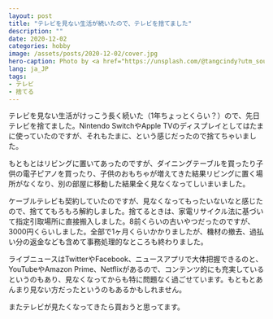 ```yaml
---
layout: post
title: "テレビを見ない生活が続いたので、テレビを捨てました"
description: ""
date: 2020-12-02
categories: hobby
image: /assets/posts/2020-12-02/cover.jpg
hero-caption: Photo by <a href="https://unsplash.com/@tangcindy?utm_source=unsplash&utm_medium=referral&utm_content=creditCopyText">Cindy Tang</a> on <a href="https://unsplash.com/s/photos/television?utm_source=unsplash&utm_medium=referral&utm_content=creditCopyText">Unsplash</a>
lang: ja_JP
tags:
- テレビ
- 捨てる
---
```


テレビを見ない生活がけっこう長く続いた（1年ちょっとくらい？）ので、先日テレビを捨てました。Nintendo SwitchやApple TVのディスプレイとしてはたまに使っていたのですが、それもたまに、という感じだったので捨てちゃいました。

もともとはリビングに置いてあったのですが、ダイニングテーブルを買ったり子供の電子ピアノを買ったり、子供のおもちゃが増えてきた結果リビングに置く場所がなくなり、別の部屋に移動した結果全く見なくなってしいまいました。

ケーブルテレビも契約していたのですが、見なくなってもったいないなと感じたので、捨ててもろもろ解約しました。捨てるときは、家電リサイクル法に基づいて指定引取場所に直接搬入しました。8前くらいの古いやつだったのですが、3000円くらいしました。全部で1ヶ月くらいかかりましたが、機材の撤去、過払い分の返金なども含めて事務処理的なところも終わりました。

ライブニュースはTwitterやFacebook、ニュースアプリで大体把握できるのと、YouTubeやAmazon Prime、Netflixがあるので、コンテンツ的にも充実しているというのもあり、見なくなってからも特に問題なく過ごせています。もともとあんまり見ない方だったというのもあるかもしれません。

またテレビが見たくなってきたら買おうと思ってます。